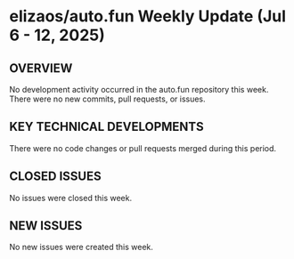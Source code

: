 # elizaos/auto.fun Weekly Update (Jul 6 - 12, 2025)

## OVERVIEW
No development activity occurred in the auto.fun repository this week. There were no new commits, pull requests, or issues.

## KEY TECHNICAL DEVELOPMENTS
There were no code changes or pull requests merged during this period.

## CLOSED ISSUES
No issues were closed this week.

## NEW ISSUES
No new issues were created this week.